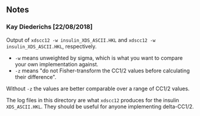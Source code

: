 ## Notes

### Kay Diederichs [22/08/2018]


Output of ``xdscc12 -w insulin_XDS_ASCII.HKL`` and ``xdscc12 -w insulin_XDS_ASCII.HKL``, respectively.

- ``-w`` means unweighted by sigma, which is what you want to compare your own implementation against.
- ``-z`` means "do not Fisher-transform the CC1/2 values before calculating their difference".


Without ``-z`` the values are better comparable over a range of CC1/2 values.

The log files in this directory are what ``xdscc12`` produces for the insulin ``XDS_ASCII.HKL``. They should be useful for anyone implementing delta-CC1/2.
